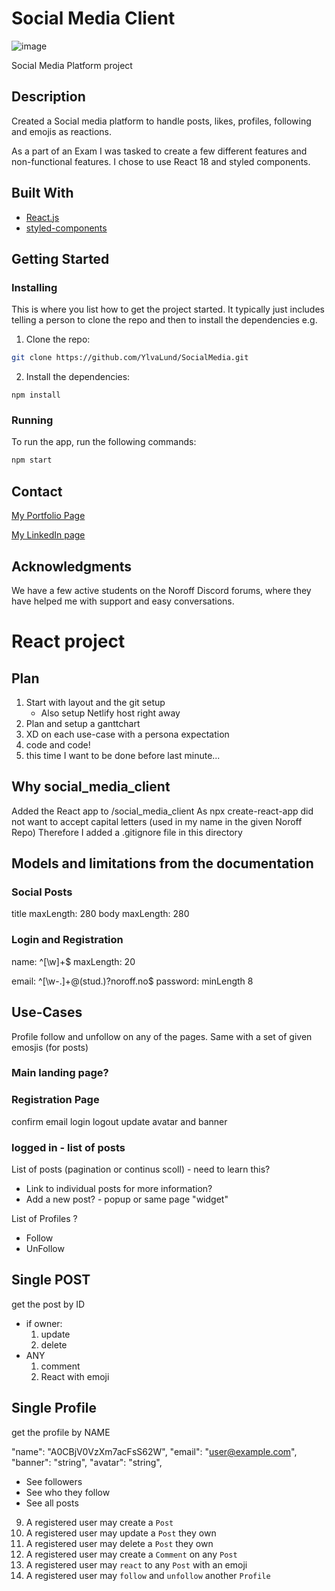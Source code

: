 # Social Media Client

![image](https://ylvasportfolio.netlify.app/img/some.png)

Social Media Platform project

## Description

Created a Social media platform to handle posts, likes, profiles, following and emojis as reactions.

As a part of an Exam I was tasked to create a few different features and non-functional features.
I chose to use React 18 and styled components.

## Built With

- [React.js](https://reactjs.org/)
- [styled-components](https://styled-components.com/)

## Getting Started

### Installing

This is where you list how to get the project started. It typically just includes telling a person to clone the repo and then to install the dependencies e.g.

1. Clone the repo:

```bash
git clone https://github.com/YlvaLund/SocialMedia.git
```

2. Install the dependencies:

```
npm install
```

### Running

To run the app, run the following commands:

```bash
npm start
```

## Contact

[My Portfolio Page](https://ylvasportfolio.netlify.app/)

[My LinkedIn page](www.linkedin.com)

## Acknowledgments

We have a few active students on the Noroff Discord forums, where they have helped me with support and easy conversations.


# React project

## Plan

1. Start with layout and the git setup
   - Also setup Netlify host right away
2. Plan and setup a ganttchart
3. XD on each use-case with a persona expectation
4. code and code!
5. this time I want to be done before last minute...

## Why social_media_client

Added the React app to /social_media_client
As npx create-react-app did not want to accept capital letters (used in my name in the given Noroff Repo)
Therefore I added a .gitignore file in this directory

## Models and limitations from the documentation

### Social Posts

title maxLength: 280
body maxLength: 280

### Login and Registration

name: ^[\w]+$
maxLength: 20

email: ^[\w\-.]+@(stud\.)?noroff\.no$
password: minLength 8

## Use-Cases

Profile follow and unfollow on any of the pages.
Same with a set of given emosjis (for posts)

### Main landing page?

### Registration Page

confirm email
login
logout
update avatar and banner

### logged in - list of posts

List of posts (pagination or continus scoll) - need to learn this?

- Link to individual posts for more information?
- Add a new post? - popup or same page "widget"

List of Profiles ?

- Follow
- UnFollow

## Single POST

get the post by ID

- if owner:
  1. update
  2. delete
- ANY
  1. comment
  2. React with emoji

## Single Profile

get the profile by NAME

"name": "A0CBjV0VzXm7acFsS62W",
"email": "user@example.com",
"banner": "string",
"avatar": "string",

- See followers
- See who they follow
- See all posts

9. A registered user may create a `Post`
10. A registered user may update a `Post` they own
11. A registered user may delete a `Post` they own
12. A registered user may create a `Comment` on any `Post`
13. A registered user may `react` to any `Post` with an emoji
14. A registered user may `follow` and `unfollow` another `Profile`
